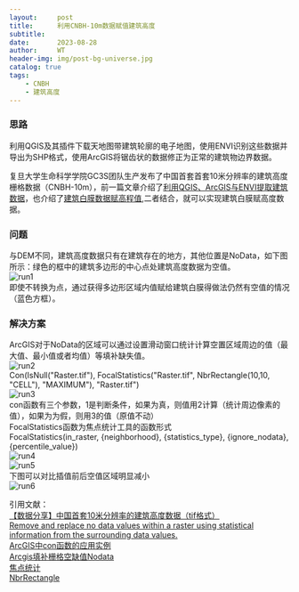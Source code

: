 ```yaml
---
layout:     post
title:      利用CNBH-10m数据赋值建筑高度
subtitle:   
date:       2023-08-28
author:     WT
header-img: img/post-bg-universe.jpg
catalog: true
tags:
    - CNBH
    - 建筑高度     
---
```


### 思路
利用QGIS及其插件下载天地图带建筑轮廓的电子地图，使用ENVI识别这些数据并导出为SHP格式，使用ArcGIS将锯齿状的数据修正为正常的建筑物边界数据。

复旦大学生命科学学院GC3S团队生产发布了中国首套首套10米分辨率的建筑高度栅格数据（CNBH-10m），前一篇文章介绍了[利用QGIS、ArcGIS与ENVI提取建筑数据](http://www.spatial.pro/2023/08/08/%E5%88%A9%E7%94%A8QGIS%E4%B8%8EENVI%E6%8F%90%E5%8F%96%E5%BB%BA%E7%AD%91%E6%95%B0%E6%8D%AE/)，也介绍了[建筑白膜数据赋高程值](http://www.spatial.pro/2023/05/09/%E5%BB%BA%E7%AD%91%E7%99%BD%E8%86%9C%E6%95%B0%E6%8D%AE%E8%B5%8B%E9%AB%98%E7%A8%8B%E5%80%BC/),二者结合，就可以实现建筑白膜赋高度数据。

### 问题  
与DEM不同，建筑高度数据只有在建筑存在的地方，其他位置是NoData，如下图所示：绿色的框中的建筑多边形的中心点处建筑高度数据为空值。  
![run1](http://www.spatial.pro/img/MD_01.png)    
即使不转换为点，通过获得多边形区域内值赋给建筑白膜得做法仍然有空值的情况（蓝色方框）。

### 解决方案
ArcGIS对于NoData的区域可以通过设置滑动窗口统计计算空置区域周边的值（最大值、最小值或者均值）等填补缺失值。  
![run2](http://www.spatial.pro/img/MD_02.png)    
Con(IsNull("Raster.tif"), FocalStatistics("Raster.tif", NbrRectangle(10,10, "CELL"), "MAXIMUM"), "Raster.tif")  
![run3](http://www.spatial.pro/img/MD_03.png)   
con函数有三个参数，1是判断条件，如果为真，则值用2计算（统计周边像素的值），如果为为假，则用3的值（原值不动）  
FocalStatistics函数为焦点统计工具的函数形式  
FocalStatistics(in_raster, {neighborhood}, {statistics_type}, {ignore_nodata}, {percentile_value})  
![run4](http://www.spatial.pro/img/MD_04.png)    
![run5](http://www.spatial.pro/img/MD_05.png)  
下图可以对比插值前后空值区域明显减小  
![run6](http://www.spatial.pro/img/MD_06.png)  

引用文献：  
[【数据分享】中国首套10米分辨率的建筑高度数据（tif格式）](https://www.sohu.com/a/677968396_121200297)   
 [Remove and replace no data values within a raster using statistical information from the surrounding data values.](https://support.esri.com/en-us/knowledge-base/how-to-remove-and-replace-no-data-values-within-a-raste-000004792)  
 [ArcGIS中con函数的应用实例](https://blog.csdn.net/qq_45633793/article/details/108804799)  
 [Arcgis填补栅格空缺值Nodata](https://blog.csdn.net/pass17/article/details/125976337)  
 [焦点统计](https://desktop.arcgis.com/zh-cn/arcmap/latest/tools/spatial-analyst-toolbox/focal-statistics.htm)  
 [NbrRectangle](https://pro.arcgis.com/zh-cn/pro-app/latest/arcpy/spatial-analyst/nbrrectangle-class.htm)  

